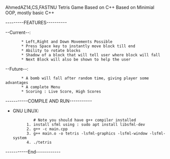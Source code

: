 AhmedAZ14,CS,FASTNU
Tetris Game Based on C++
Based on Minimial OOP, mostly basic C++

---------FEATURES----------

--Current--:
           
           * Left,Right and Down Movements Possible
           * Press Space key to instantly move block till end
           * Ability to rotate blocks
           * Shadow of a block that will tell user where block will fall 
           * Next Block will also be shown to help the user
         
--Future--:
           
           * A bomb will fall after random time, giving player some advantages
           * A complete Menu
           * Scoring : Live Score, High Scores
                    

-----------COMPILE AND RUN-----------

* GNU LINUX: 

               # Note you should have g++ compiler installed
            1. install sfml using : sudo apt install libsfml-dev
            2. g++ -c main.cpp
            3. g++ main.o -o tetris -lsfml-graphics -lsfml-window -lsfml-system
            4. ./tetris

-----------End------------
